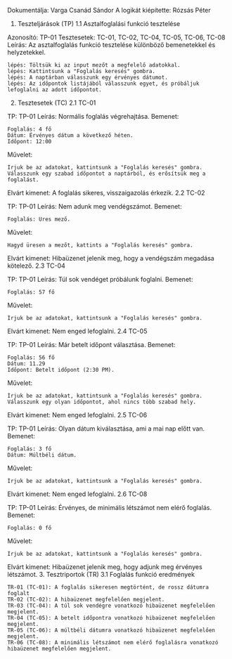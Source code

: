 Dokumentálja: Varga Csanád Sándor
A logikát kiépítette: Rózsás Péter
1. Teszteljárások (TP)
1.1 Asztalfoglalási funkció tesztelése

Azonosító: TP-01
Tesztesetek: TC-01, TC-02, TC-04, TC-05, TC-06, TC-08
Leírás: Az asztalfoglalás funkció tesztelése különböző bemenetekkel és helyzetekkel.

    lépés: Töltsük ki az input mezőt a megfelelő adatokkal.
    lépés: Kattintsunk a "Foglalás keresés" gombra.
    lépés: A naptárban válasszunk egy érvényes dátumot.
    lépés: Az időpontok listájából válasszunk egyet, és próbáljuk lefoglalni az adott időpontot.

2. Tesztesetek (TC)
2.1 TC-01

TP: TP-01
Leírás: Normális foglalás végrehajtása.
Bemenet:

    Foglalás: 4 fő
    Dátum: Érvényes dátum a következő héten.
    Időpont: 12:00

Művelet:

    Írjuk be az adatokat, kattintsunk a "Foglalás keresés" gombra.
    Válasszunk egy szabad időpontot a naptárból, és erősítsük meg a foglalást.

Elvárt kimenet: A foglalás sikeres, visszaigazolás érkezik.
2.2 TC-02

TP: TP-01
Leírás: Nem adunk meg vendégszámot.
Bemenet:

    Foglalás: Üres mező.

Művelet:

    Hagyd üresen a mezőt, kattints a "Foglalás keresés" gombra.

Elvárt kimenet: Hibaüzenet jelenik meg, hogy a vendégszám megadása kötelező.
2.3 TC-04

TP: TP-01
Leírás: Túl sok vendéget próbálunk foglalni.
Bemenet:

    Foglalás: 57 fő

Művelet:

    Írjuk be az adatokat, kattintsunk a "Foglalás keresés" gombra.

Elvárt kimenet: Nem enged lefoglalni.
2.4 TC-05

TP: TP-01
Leírás: Már betelt időpont választása.
Bemenet:

    Foglalás: 56 fő
    Dátum: 11.29
    Időpont: Betelt időpont (2:30 PM).

Művelet:

    Írjuk be az adatokat, kattintsunk a "Foglalás keresés" gombra.
    Válasszunk egy olyan időpontot, ahol nincs több szabad hely.

Elvárt kimenet: Nem enged lefoglalni.
2.5 TC-06

TP: TP-01
Leírás: Olyan dátum kiválasztása, ami a mai nap előtt van.
Bemenet:

    Foglalás: 3 fő
    Dátum: Múltbéli dátum.

Művelet:

    Írjuk be az adatokat, kattintsunk a "Foglalás keresés" gombra.

Elvárt kimenet: Nem enged lefoglalni.
2.6 TC-08

TP: TP-01
Leírás: Érvényes, de minimális létszámot nem elérő foglalás.
Bemenet:

    Foglalás: 0 fő

Művelet:

    Írjuk be az adatokat, kattintsunk a "Foglalás keresés" gombra.

Elvárt kimenet: Hibaüzenet jelenik meg, hogy adjunk meg érvényes létszámot.
3. Tesztriportok (TR)
3.1 Foglalás funkció eredmények

    TR-01 (TC-01): A foglalás sikeresen megtörtént, de rossz dátumra foglalt
    TR-02 (TC-02): A hibaüzenet megfelelően megjelent.
    TR-03 (TC-04): A túl sok vendégre vonatkozó hibaüzenet megfelelően megjelent.
    TR-04 (TC-05): A betelt időpontra vonatkozó hibaüzenet megfelelően megjelent.
    TR-05 (TC-06): A múltbéli dátumra vonatkozó hibaüzenet megfelelően megjelent.
    TR-06 (TC-08): A minimális létszámot nem elérő foglalásra vonatkozó hibaüzenet megfelelően megjelent.